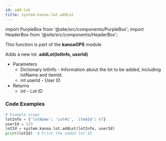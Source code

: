 ```yaml
---
id: add-lot
title: system.kanoa.lot.addLot
---
```


import PurpleBox from '@site/src/components/PurpleBox';
import HeaderBox from '@site/src/components/HeaderBox';

<PurpleBox>This function is part of the <b>kanoaOPS</b> module</PurpleBox>

<HeaderBox header="Description">
  Adds a new lot.
</HeaderBox>

<HeaderBox header="Syntax">
  <b>addLot(lotInfo, userId)</b>
  <ul>
    <li>Parameters
      <ul>
        <li>Dictionary lotInfo - Information about the lot to be added, including lotName and itemId.</li>
        <li>int userId - User ID</li>
      </ul>
    </li>
    <li>Returns
      <ul>
        <li>int - Lot ID</li>
      </ul>
    </li>
  </ul>
</HeaderBox>

### Code Examples

```python
# Example usage
lotInfo = {'lotName': 'Lot#1', 'itemId': 67}
userId = 123
lotId = system.kanoa.lot.addLot(lotInfo, userId)
print(lotId)  # Print the added lot ID